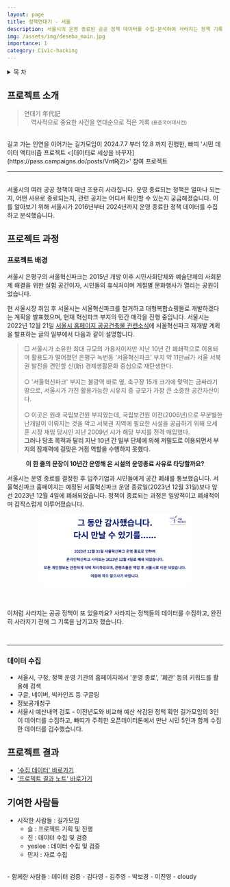 ```yaml
---
layout: page
title: 정책연대기 - 서울
description: 서울시의 운영 종료된 공공 정책 데이터를 수집·분석하여 사라지는 정책 기록을 남기고자 한 데이터 액티비즘 프로젝트
img: /assets/img/deseba_main.jpg
importance: 1
category: Civic-hacking
---
```


<!-- TABLE OF CONTENTS -->
<details>
  <summary>목 차</summary>
  <ol>
    <li>
      <a href="#프로젝트-소개">프로젝트 소개</a>
      <ul>
        <li><a href="#프로젝트-과정">프로젝트 과정</a></li>
        <li><a href="#데이터-수집">데이터 수집</a></li>
      </ul>
    </li>
    <li><a href="#프로젝트-결과">프로젝트 결과</a></li>
    <li><a href="#기여한-사람들">기여한 사람들</a></li>
  </ol>
</details>

## 프로젝트 소개
> 연대기 年代記 <br>
> &nbsp;&nbsp;&nbsp;&nbsp;역사적으로 중요한 사건을 연대순으로 적은 기록 <small>(표준국어대사전)</small>

<br>
길고 가는 인연을 이어가는 길가모임이 2024.7.7 부터 12.8 까지 진행한, 빠띠 '시민 데이터 액티비즘 프로젝트 <[데이터로 세상을 바꾸자](https://pass.campaigns.do/posts/VntRj2)>' 참여 프로젝트
<br>

---
<br>
서울시의 여러 공공 정책이 매년 조용히 사라집니다. 운영 종료되는 정책은 얼마나 되는지, 어떤 사유로 종료되는지, 관련 공지는 어디서 확인할 수 있는지 궁금해졌습니다. 이를 알아보기 위해 서울시가 2016년부터 2024년까지 운영 종료한 정책 데이터를 수집하고 분석했습니다.


## 프로젝트 과정
### 프로젝트 배경
서울시 은평구의 서울혁신파크는 2015년 개방 이후 시민사회단체와 예술단체의 사회문제 해결을 위한 실험 공간이자, 시민들의 휴식처이며 계절별 문화행사가 열리는 공원이었습니다.

현 서울시장 취임 후 서울시는 서울혁신파크를 철거하고 대형복합쇼핑몰로 개발하겠다는 계획을 발표했으며, 현재 혁신파크 부지의 민간 매각을 진행 중입니다. 서울시는 2022년 12월 21일 [서울시 홈페이지 공공건축물 관련소식](https://news.seoul.go.kr/citybuild/archives/518665)에 서울혁신파크 재개발 계획을 발표하는 글의 일부에서 다음과 같이 설명합니다.

> □ 서울시가 소유한 최대 규모의 가용지이지만 지난 10년 간 폐쇄적으로 이용되며 활용도가 떨어졌던 은평구 녹번동 '서울혁신파크' 부지 약 11만㎡가 서울 서북권 발전을 견인할 신(新) 경제생활문화 중심으로 재탄생한다.<br>
> <br>
> ○ '서울혁신파크' 부지는 불광역 바로 옆, 축구장 15개 크기에 맞먹는 금싸라기 땅으로, 서울시가 가진 활용가능한 시유지 중 규모가 가장 큰 소중한 공간자산이다.<br>
> <br>
> ○ 이곳은 원래 국립보건원 부지였는데, 국립보건원 이전(2006년)으로 무분별한 난개발이 이뤄지는 것을 막고 서북권 지역에 필요한 시설을 공급하기 위해 오세훈 시장 재임 당시인 지난 2009년 시가 해당 부지를 전격 매입했다. <br>
> **그러나 당초 목적과 달리 지난 10년 간 일부 단체에 의해 저밀도로 이용되면서 부지의 잠재력에 걸맞은 거점 역할을 수행하지 못했다.**<br>

<p align="center"><strong>이 한 줄의 문장이 10년간 운영해 온 시설의 운영종료 사유로 타당할까요?</strong></p>

서울시는 운영 종료를 결정한 후 입주기업과 시민들에게 공간 폐쇄를 통보했습니다. 서울혁신파크 홈페이지는 예정된 서울혁신파크 운영 종료일(2023년 12월 31일)보다 앞선 2023년 12월 4일에 폐쇄되었습니다. 정책이 종료되는 과정은 일방적이고 폐쇄적이며 갑작스럽게 이루어졌습니다.

<div style="text-align: center;">
    <img src="/assets/img/innovation_park.png" alt="서울혁신파크 홈페이지 종료 안내 문구" style="width:70%; height: auto;">
</div>

<br>
<br>

이처럼 사라지는 공공 정책이 또 있을까요? 사라지는 정책들의 데이터를 수집하고, 완전히 사라지기 전에 그 기록을 남기고자 했습니다.

<br>

---

### 데이터 수집
- 서울시, 구청, 정책 운영 기관의 홈페이지에서 '운영 종료', '폐관' 등의 키워드를 활용해 검색
- 구글, 네이버, 빅카인즈 등 구글링
- 정보공개청구
- 서울시 예산내역 검토 - 이전년도와 비교해 예산 삭감된 정책 확인
길가모임의 3인이 데이터를 수집하고, 빠띠가 주최한 오픈데이터톤에서 만난 시민 5인과 함께 수집한 데이터를 검수했습니다.


## 프로젝트 결과
- ['수집 데이터' 바로가기](https://datainchronicles.notion.site/138ecf4b66ae807abd7bd5456a0c3413?v=138ecf4b66ae813cb1e8000cbce76c25)
- ['프로젝트 결과 노트' 바로가기](https://datainchronicles.notion.site/)


## 기여한 사람들
- 시작한 사람들 : 길가모임 
    - 슬 : 프로젝트 기획 및 진행
    - 진 : 데이터 수집 및 검증 
    - yeslee : 데이터 수집 및 검증
    - 민지 : 자료 수집

<br>
- 함께한 사람들 : 데이터 검증
    - 김다영
    - 김주영
    - 박보경
    - 이진영
    - cloudy 